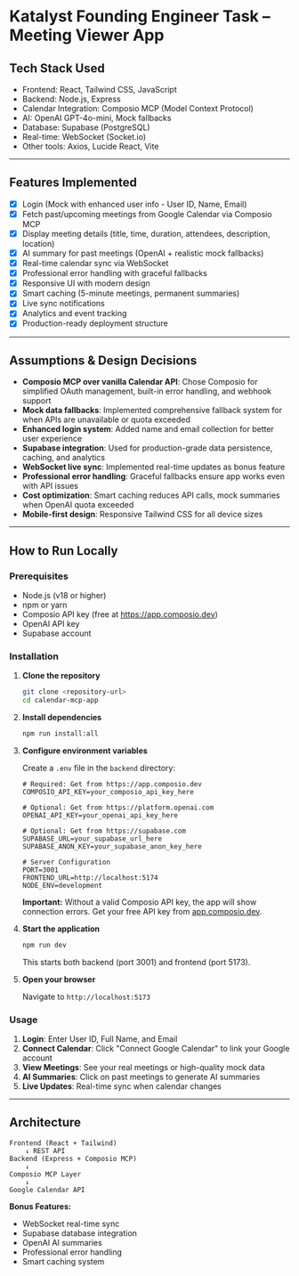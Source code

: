# Katalyst Founding Engineer Task – Meeting Viewer App

## Tech Stack Used
- Frontend: React, Tailwind CSS, JavaScript
- Backend: Node.js, Express
- Calendar Integration: Composio MCP (Model Context Protocol)
- AI: OpenAI GPT-4o-mini, Mock fallbacks
- Database: Supabase (PostgreSQL)
- Real-time: WebSocket (Socket.io)
- Other tools: Axios, Lucide React, Vite

---

## Features Implemented
- [x] Login (Mock with enhanced user info - User ID, Name, Email)
- [x] Fetch past/upcoming meetings from Google Calendar via Composio MCP
- [x] Display meeting details (title, time, duration, attendees, description, location)
- [x] AI summary for past meetings (OpenAI + realistic mock fallbacks)
- [x] Real-time calendar sync via WebSocket
- [x] Professional error handling with graceful fallbacks
- [x] Responsive UI with modern design
- [x] Smart caching (5-minute meetings, permanent summaries)
- [x] Live sync notifications
- [x] Analytics and event tracking
- [x] Production-ready deployment structure

---

## Assumptions & Design Decisions
- **Composio MCP over vanilla Calendar API**: Chose Composio for simplified OAuth management, built-in error handling, and webhook support
- **Mock data fallbacks**: Implemented comprehensive fallback system for when APIs are unavailable or quota exceeded
- **Enhanced login system**: Added name and email collection for better user experience
- **Supabase integration**: Used for production-grade data persistence, caching, and analytics
- **WebSocket live sync**: Implemented real-time updates as bonus feature
- **Professional error handling**: Graceful fallbacks ensure app works even with API issues
- **Cost optimization**: Smart caching reduces API calls, mock summaries when OpenAI quota exceeded
- **Mobile-first design**: Responsive Tailwind CSS for all device sizes

---

## How to Run Locally

### Prerequisites
- Node.js (v18 or higher)
- npm or yarn
- Composio API key (free at https://app.composio.dev)
- OpenAI API key 
- Supabase account 

### Installation

1. **Clone the repository**
   ```bash
   git clone <repository-url>
   cd calendar-mcp-app
   ```

2. **Install dependencies**
   ```bash
   npm run install:all
   ```

3. **Configure environment variables**
   
   Create a `.env` file in the `backend` directory:
   ```env
   # Required: Get from https://app.composio.dev
   COMPOSIO_API_KEY=your_composio_api_key_here
   
   # Optional: Get from https://platform.openai.com
   OPENAI_API_KEY=your_openai_api_key_here
   
   # Optional: Get from https://supabase.com
   SUPABASE_URL=your_supabase_url_here
   SUPABASE_ANON_KEY=your_supabase_anon_key_here
   
   # Server Configuration
   PORT=3001
   FRONTEND_URL=http://localhost:5174
   NODE_ENV=development
   ```
   
   **Important:** Without a valid Composio API key, the app will show connection errors. Get your free API key from [app.composio.dev](https://app.composio.dev).

4. **Start the application**
   ```bash
   npm run dev
   ```
   
   This starts both backend (port 3001) and frontend (port 5173).

5. **Open your browser**
   
   Navigate to `http://localhost:5173`

### Usage

1. **Login**: Enter User ID, Full Name, and Email
2. **Connect Calendar**: Click "Connect Google Calendar" to link your Google account
3. **View Meetings**: See your real meetings or high-quality mock data
4. **AI Summaries**: Click on past meetings to generate AI summaries
5. **Live Updates**: Real-time sync when calendar changes

---

## Architecture

```
Frontend (React + Tailwind)
    ↓ REST API
Backend (Express + Composio MCP)
    ↓
Composio MCP Layer
    ↓
Google Calendar API
```

**Bonus Features:**
- WebSocket real-time sync
- Supabase database integration
- OpenAI AI summaries
- Professional error handling
- Smart caching system
